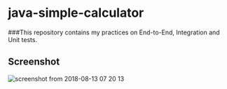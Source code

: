 # java-simple-calculator

###This repository contains my practices on End-to-End, Integration and Unit tests.

## Screenshot
![screenshot from 2018-08-13 07 20 13](https://user-images.githubusercontent.com/34853850/44027878-7270d7de-9ece-11e8-8310-501dc5aba269.png)
